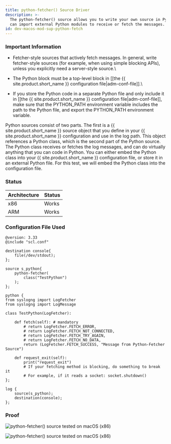 ```yaml
---
title: python-fetcher() Source Driver
description: >-
  The python-fetcher() source allows you to write your own source in Python. You
  can import external Python modules to receive or fetch the messages.
id: dev-macos-mod-sup-python-fetch
---
```


### Important Information <a href="#important-information" id="important-information"></a>

* Fetcher-style sources that actively fetch messages. In general, write fetcher-style sources (for example, when using simple blocking APIs), unless you explicitly need a server-style source.\

* The Python block must be a top-level block in [[the {{ site.product.short_name }} configuration file|adm-conf-file]].\

* If you store the Python code in a separate Python file and only include it in [[the {{ site.product.short_name }} configuration file|adm-conf-file]], make sure that the PYTHON\_PATH environment variable includes the path to the Python file, and export the PYTHON\_PATH environment variable.

Python sources consist of two parts. The first is a {{ site.product.short_name }} source object that you define in your {{ site.product.short_name }} configuration and use in the log path. This object references a Python class, which is the second part of the Python source. The Python class receives or fetches the log messages, and can do virtually anything that you can code in Python. You can either embed the Python class into your {{ site.product.short_name }} configuration file, or store it in an external Python file. For this test, we will embed the Python class into the configuration file.

### Status <a href="#status" id="status"></a>

| Architecture | Status |
| ------------ | ------ |
| x86          | Works  |
| ARM          | Works  |

### Configuration File Used <a href="#configuration-file-used" id="configuration-file-used"></a>

```config
@version: 3.33
@include "scl.conf"

destination console{
    file(/dev/stdout);
};

source s_python{
    python-fetcher(
        class("TestPython")
    );
};

python {
from syslogng import LogFetcher
from syslogng import LogMessage

class TestPython(LogFetcher):

    def fetch(self): # mandatory
        # return LogFetcher.FETCH_ERROR,
        # return LogFetcher.FETCH_NOT_CONNECTED,
        # return LogFetcher.FETCH_TRY_AGAIN,
        # return LogFetcher.FETCH_NO_DATA,
        return (LogFetcher.FETCH_SUCCESS, "Message from Python-Fetcher Source")

    def request_exit(self):
        print("request_exit")
        # If your fetching method is blocking, do something to break it
        # For example, if it reads a socket: socket.shutdown()
};

log {
    source(s_python);
    destination(console);
};
```

### Proof

![python-fetcher() source tested on macOS (x86)](<{{dev_img_folder}}/module-support/Screenshot 2021-08-16 at 1.51.48 AM.png>)

![python-fetcher() source tested on macOS (x86)](<{{dev_img_folder}}/module-support/Screenshot 2021-08-16 at 1.52.45 AM.png>)
